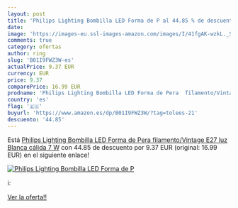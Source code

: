 ```yaml
---
layout: post
title: 'Philips Lighting Bombilla LED Forma de P al 44.85 % de descuento'
date: 
image: 'https://images-eu.ssl-images-amazon.com/images/I/41fgAK-wzkL._SL200_.jpg'
comments: true
category: ofertas
author: ring
slug: 'B01I9FWZ3W-es'
actualPrice: 9.37 EUR
currency: EUR
price: 9.37
comparePrice: 16.99 EUR
prodname: 'Philips Lighting Bombilla LED Forma de Pera  filamento/Vintage  E27  luz Blanca cálida  7 W'
country: 'es'
flag: '🇪🇸'
buyurl: 'https://www.amazon.es/dp/B01I9FWZ3W/?tag=tolees-21'
descuento: '44.85'
---
```


Está [Philips Lighting Bombilla LED Forma de Pera  filamento/Vintage  E27  luz Blanca cálida  7 W](https://www.amazon.es/dp/B01I9FWZ3W/?tag=tolees-21) con 44.85 de descuento por 9.37 EUR (original: 16.99 EUR) en el siguiente enlace!

[![Philips Lighting Bombilla LED Forma de P](https://images-eu.ssl-images-amazon.com/images/I/41fgAK-wzkL._SL200_.jpg)](https://www.amazon.es/dp/B01I9FWZ3W/?tag=tolees-21)

ℹ️:


[Ver la oferta!!](https://www.amazon.es/dp/B01I9FWZ3W/?tag=tolees-21)

